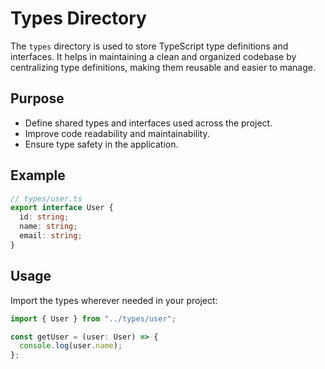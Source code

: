 # Types Directory

The `types` directory is used to store TypeScript type definitions and interfaces. It helps in maintaining a clean and organized codebase by centralizing type definitions, making them reusable and easier to manage.

## Purpose

- Define shared types and interfaces used across the project.
- Improve code readability and maintainability.
- Ensure type safety in the application.

## Example

```typescript
// types/user.ts
export interface User {
  id: string;
  name: string;
  email: string;
}
```

## Usage

Import the types wherever needed in your project:

```typescript
import { User } from "../types/user";

const getUser = (user: User) => {
  console.log(user.name);
};
```
